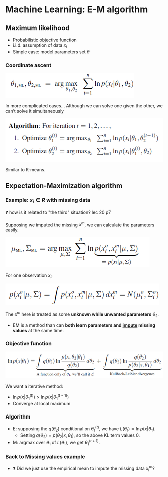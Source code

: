 # Machine Learning: E-M algorithm

## Maximum likelihood

- Probabilistic objective function
- i.i.d. assumption of data $x_i$ 
- Simple case: model parameters set $\theta$

### Coordinate ascent

![image-20200404102353266](../../img/2020-04-04-ML-EM-algo/image-20200404102353266.png)

In more complicated cases... Although we can solve one given the other, we can’t solve it simultaneously

![image-20200404102534622](../../img/2020-04-04-ML-EM-algo/image-20200404102534622.png)

Similar to K-means.

## Expectation-Maximization algorithm

### Example: $x_i\in R$ with missing data

:question: how is it related to "the third" situation? lec 20 p7

Supposing we imputed the missing $x^m$, we can calculate the parameters easily.

![image-20200404104338978](../../img/2020-04-04-ML-EM-algo/image-20200404104338978.png)

For one observation $x_i$,

![image-20200404104705369](../../img/2020-04-04-ML-EM-algo/image-20200404104705369.png)

The $x^m$ here is treated as some **unknown while unwanted parameters** $\theta_2$.

- EM is a method than can **both learn parameters and <u>impute</u> missing values** at the same time.

### Objective function

![image-20200404111046713](../../img/2020-04-04-ML-EM-algo/image-20200404111046713.png)

We want a iterative method:

- $\ln p(x|\theta_1^{(t)})>\ln p(x|\theta_1^{(t-1)})$ 
- Converge at local maximum

### Algorithm

- E: supposing the $q(\theta_2)$ conditional on $\theta_1^{(t)}$, we have $L(\theta_1)\propto \ln p(x|\theta_1)$.
  - Setting $q(\theta_2)=p(\theta_2|x,\theta_1)$, so the above KL term values 0.
- M: argmax over $\theta_1$ of $L(\theta_1)$, we get $\theta_1^{(t+1)}$.

### Back to Missing values example

- :question: Did we just use the empirical mean to impute the missing data $x_i^m$?

